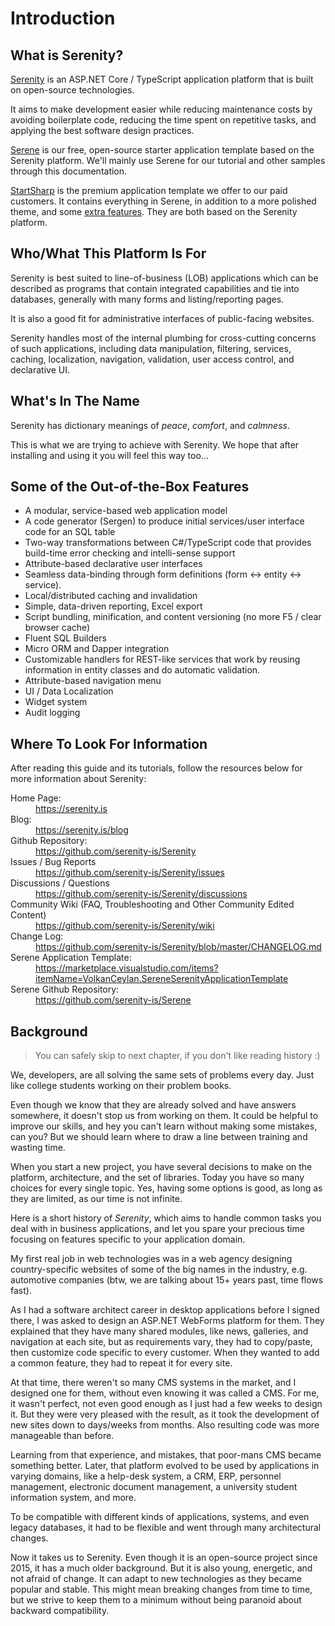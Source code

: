 # Introduction

## What is Serenity?

[Serenity](https://github.com/serenity-is/serenity) is an ASP.NET Core / TypeScript application platform that is built on open-source technologies.

It aims to make development easier while reducing maintenance costs by avoiding boilerplate code, reducing the time spent on repetitive tasks, and applying the best software design practices.

[Serene](https://github.com/serenity-is/serene) is our free, open-source starter application template based on the Serenity platform. We'll mainly use Serene for our tutorial and other samples through this documentation.

[StartSharp](https://serenity.is) is the premium application template we offer to our paid customers. It contains everything in Serene, in addition to a more polished theme, and some [extra features](startsharp/README.md). They are both based on the Serenity platform.

## Who/What This Platform Is For

Serenity is best suited to line-of-business (LOB) applications which can be described as programs that contain integrated capabilities and tie into databases, generally with many forms and listing/reporting pages. 

It is also a good fit for administrative interfaces of public-facing websites. 

Serenity handles most of the internal plumbing for cross-cutting concerns of such applications, including data manipulation, filtering, services, caching, localization, navigation, validation, user access control, and declarative UI.

## What's In The Name

Serenity has dictionary meanings of *peace*, *comfort*, and *calmness*.

This is what we are trying to achieve with Serenity. We hope that after installing and using it you will feel this way too...


## Some of the Out-of-the-Box Features

* A modular, service-based web application model
* A code generator (Sergen) to produce initial services/user interface code for an SQL table
* Two-way transformations between C#/TypeScript code that provides build-time error checking and intelli-sense support
* Attribute-based declarative user interfaces
* Seamless data-binding through form definitions (form <-> entity <-> service).
* Local/distributed caching and invalidation
* Simple, data-driven reporting, Excel export
* Script bundling, minification, and content versioning (no more F5 / clear browser cache)
* Fluent SQL Builders
* Micro ORM and Dapper integration
* Customizable handlers for REST-like services that work by reusing information in entity classes and do automatic validation.
* Attribute-based navigation menu
* UI / Data Localization
* Widget system
* Audit logging

## Where To Look For Information

After reading this guide and its tutorials, follow the resources below for more information about Serenity:

<dl>
  <dt>Home Page:</dt>
  <dd><a href='https://serenity.is' target='_blank'>https://serenity.is</a></dd>

  <dt>Blog:</dt>
  <dd><a href='https://serenity.is/blog' target='_blank'>https://serenity.is/blog</a></dd>

  <dt>Github Repository:</dt>
  <dd><a href='https://github.com/serenity-is/Serenity' target='_blank'>https://github.com/serenity-is/Serenity</a></dd>

  <dt>Issues / Bug Reports</dt>
  <dd><a href='https://github.com/serenity-is/Serenity/issues' target='_blank'>https://github.com/serenity-is/Serenity/issues</a></dd>

  <dt>Discussions / Questions</dt>
  <dd><a href='https://github.com/serenity-is/Serenity/discussions' target='_blank'>https://github.com/serenity-is/Serenity/discussions</a></dd>

  <dt>Community Wiki (FAQ, Troubleshooting and Other Community Edited Content)</dt>
  <dd><a href='https://github.com/serenity-is/Serenity/wiki' target='_blank'>https://github.com/serenity-is/Serenity/wiki</a></dd>
  
  <dt>Change Log:</dt>
  <dd><a href='https://github.com/serenity-is/Serenity/blob/master/CHANGELOG.md' target='_blank'>https://github.com/serenity-is/Serenity/blob/master/CHANGELOG.md</a></dd>

  <dt>Serene Application Template:</dt>
  <dd><a href='https://marketplace.visualstudio.com/items?itemName=VolkanCeylan.SereneSerenityApplicationTemplate'>https://marketplace.visualstudio.com/items?itemName=VolkanCeylan.SereneSerenityApplicationTemplate</a></dd>

  <dt>Serene Github Repository:</dt>
  <dd><a href='https://github.com/serenity-is/Serene' target='_blank'>https://github.com/serenity-is/Serene</a></dd>

</dl>

## Background

> You can safely skip to next chapter, if you don't like reading history :)

We, developers, are all solving the same sets of problems every day. Just like college students working on their problem books.

Even though we know that they are already solved and have answers somewhere, it doesn't stop us from working on them. It could be helpful to improve our skills, and hey you can't learn without making some mistakes, can you? But we should learn where to draw a line between training and wasting time.

When you start a new project, you have several decisions to make on the platform, architecture, and the set of libraries. Today you have so many choices for every single topic. Yes, having some options is good, as long as they are limited, as our time is not infinite. 

Here is a short history of *Serenity*, which aims to handle common tasks you deal with in business applications, and let you spare your precious time focusing on features specific to your application domain.

My first real job in web technologies was in a web agency designing country-specific websites of some of the big names in the industry, e.g. automotive companies (btw, we are talking about 15+ years past, time flows fast).

As I had a software architect career in desktop applications before I signed there, I was asked to design an ASP.NET WebForms platform for them. They explained that they have many shared modules, like news, galleries, and navigation at each site, but as requirements vary, they had to copy/paste, then customize code specific to every customer. When they wanted to add a common feature, they had to repeat it for every site.

At that time, there weren't so many CMS systems in the market, and I designed one for them, without even knowing it was called a CMS. For me, it wasn't perfect, not even good enough as I just had a few weeks to design it. But they were very pleased with the result, as it took the development of new sites down to days/weeks from months. Also resulting code was more manageable than before.

Learning from that experience, and mistakes, that poor-mans CMS became something better. Later, that platform evolved to be used by applications in varying domains, like a help-desk system, a CRM, ERP, personnel management, electronic document management, a university student information system, and more.

To be compatible with different kinds of applications, systems, and even legacy databases, it had to be flexible and went through many architectural changes.

Now it takes us to Serenity. Even though it is an open-source project since 2015, it has a much older background. But it is also young, energetic, and not afraid of change. It can adapt to new technologies as they became popular and stable. This might mean breaking changes from time to time, but we strive to keep them to a minimum without being paranoid about backward compatibility.

